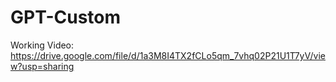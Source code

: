 # GPT-Custom

Working Video: https://drive.google.com/file/d/1a3M8I4TX2fCLo5qm_7vhq02P21U1T7yV/view?usp=sharing
